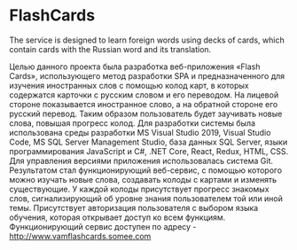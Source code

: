 # FlashCards
The service is designed to learn foreign words using decks of cards, which contain cards with the Russian word and its translation.

Целью данного проекта была разработка веб-приложения «Flash Cards», использующего метод разработки SPA и предназначенного для изучения иностранных слов с помощью колод карт, в которых содержатся карточки с русским словом и его переводом. На лицевой стороне показывается иностранное слово, а на обратной стороне его русский перевод. Таким образом пользователь будет заучивать новые слова, повышая прогресс колод. 
Для разработки системы была использована среды разработки MS Visual Studio 2019, Visual Studio Code, MS SQL Server Management Studio, база данных SQL Server, языки программирования JavaScript и C#, .NET Core, React, Redux, HTML, CSS. Для управления версиями приложения использовалась система Git.
Результатом стал функционирующий веб-сервис, с помощью которого можно изучать новые слова, создавать колоды с картами и изменять существующие. У каждой колоды присутствует прогресс знакомых слов, сигнализирующий об уровне знания пользователем той или иной темы. Присутствует авторизация пользователя с выбором языка обучения, которая открывает доступ ко всем функциям.
Функционирующий сервис доступен по адресу - http://www.vamflashcards.somee.com
